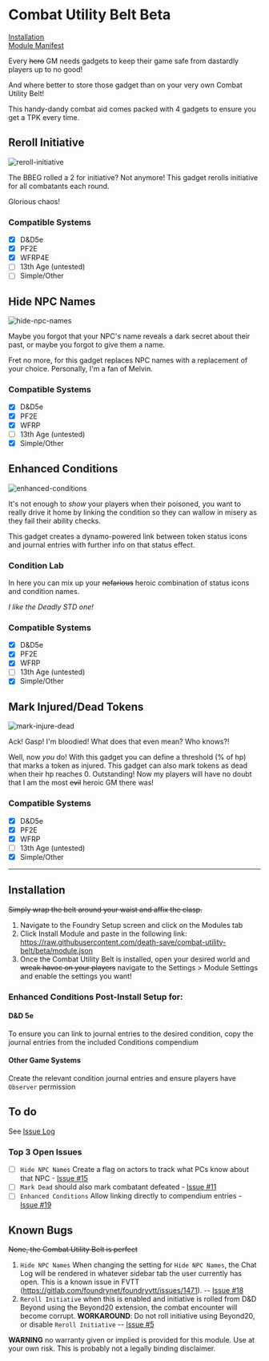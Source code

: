 # Combat Utility Belt **Beta**
[Installation](#Installation)    
[Module Manifest](https://raw.githubusercontent.com/death-save/combat-utility-belt/beta/module.json)

 Every ~~hero~~ GM needs gadgets to keep their game safe from dastardly players up to no good!

 And where better to store those gadget than on your very own Combat Utility Belt!

 This handy-dandy combat aid comes packed with 4 gadgets to ensure you get a TPK every time.

 ## Reroll Initiative

![reroll-initiative](https://github.com/death-save/combat-utility-belt/blob/beta/demos/reroll-initiative.gif)

 The BBEG rolled a 2 for initiative? Not anymore! This gadget rerolls initiative for all combatants each round.

 Glorious chaos!

 ### Compatible Systems

 - [X] D&D5e
 - [X] PF2E
 - [X] WFRP4E
 - [ ] 13th Age (untested)
 - [ ] Simple/Other

 ## Hide NPC Names

![hide-npc-names](https://github.com/death-save/combat-utility-belt/blob/beta/demos/hide-npc-names.gif)

 Maybe you forgot that your NPC's name reveals a dark secret about their past, or maybe you forgot to give them a name.

 Fret no more, for this gadget replaces NPC names with a replacement of your choice. Personally, I'm a fan of Melvin.

 ### Compatible Systems

 - [X] D&D5e
 - [X] PF2E
 - [X] WFRP
 - [ ] 13th Age (untested)
 - [X] Simple/Other

 ## Enhanced Conditions

 ![enhanced-conditions](https://github.com/death-save/combat-utility-belt/blob/beta/demos/enhanced-conditions.gif)

 It's not enough to *show* your players when their poisoned, you want to really drive it  home by linking the condition so they can wallow in misery as they fail their ability checks.

 This gadget creates a dynamo-powered link between token status icons and journal entries with further info on that status effect.

 ### Condition Lab

 In here you can mix up your ~~nefarious~~ heroic combination of status icons and condition names.

 *I like the Deadly STD one!*

 ### Compatible Systems

 - [X] D&D5e
 - [X] PF2E
 - [X] WFRP
 - [ ] 13th Age (untested)
 - [X] Simple/Other

 ## Mark Injured/Dead Tokens

![mark-injure-dead](https://github.com/death-save/combat-utility-belt/blob/beta/demos/mark-injured-dead.gif)

 Ack! Gasp! I'm bloodied! What does that even mean? Who knows?!

 Well, now *you* do! With this gadget you can define a threshold (% of hp) that marks a token as injured. This gadget can also mark tokens as dead when their hp reaches 0. Outstanding! Now my players will have no doubt that I am the most ~~evil~~ heroic GM there was!

 ### Compatible Systems

 - [X] D&D5e
 - [X] PF2E
 - [X] WFRP
 - [ ] 13th Age (untested)
 - [X] Simple/Other

 ---

 ## Installation

 ~~Simply wrap the belt around your waist and affix the clasp.~~

 1. Navigate to the Foundry Setup screen and click on the Modules tab
 2. Click Install Module and paste in the following link: https://raw.githubusercontent.com/death-save/combat-utility-belt/beta/module.json
 3. Once the Combat Utility Belt is installed, open your desired world and ~~wreak havoc on your players~~ navigate to the Settings > Module Settings and enable the settings you want!
 
 ### Enhanced Conditions Post-Install Setup for:
 #### D&D 5e
 To ensure you can link to journal entries to the desired condition, copy the journal entries from the included Conditions compendium
 
 #### Other Game Systems
Create the relevant condition journal entries and ensure players have `Observer` permission

 ## To do
 See [Issue Log](https://github.com/death-save/combat-utility-belt/issues) 
 
 ### Top 3 Open Issues
- [ ] `Hide NPC Names` Create a flag on actors to track what PCs know about that NPC - [Issue #15](https://github.com/death-save/combat-utility-belt/issues/15)
- [ ] `Mark Dead` should also mark combatant defeated - [Issue #11](https://github.com/death-save/combat-utility-belt/issues/11)
- [ ] `Enhanced Conditions` Allow linking directly to compendium entries - [Issue #19](https://github.com/death-save/combat-utility-belt/issues/19)

 ## Known Bugs
 ~~None, the Combat Utility Belt is perfect~~
1. `Hide NPC Names` When changing the setting for `Hide NPC Names`, the Chat Log will be rendered in whatever sidebar tab the user currently has open. This is a known issue in FVTT (https://gitlab.com/foundrynet/foundryvtt/issues/1471). -- [Issue #18](https://github.com/death-save/combat-utility-belt/issues/18)
2. `Reroll Initiative` when this is enabled and initiative is rolled from D&D Beyond using the Beyond20 extension, the combat encounter will become corrupt. **WORKAROUND**: Do not roll initiative using Beyond20, or disable `Reroll Initiative` -- [Issue #5](https://github.com/death-save/combat-utility-belt/issues/5)

**WARNING** no warranty given or implied is provided for this module. Use at your own risk. This is probably not a legally binding disclaimer.


